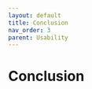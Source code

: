 ```yaml
---
layout: default
title: Conclusion
nav_order: 3
parent: Usability
---
```


# Conclusion

<!-- A conclusion on how suitable -->